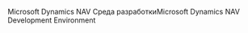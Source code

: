 <span data-ttu-id="6cd4c-101">Microsoft Dynamics NAV Среда разработки</span><span class="sxs-lookup"><span data-stu-id="6cd4c-101">Microsoft Dynamics NAV Development Environment</span></span>